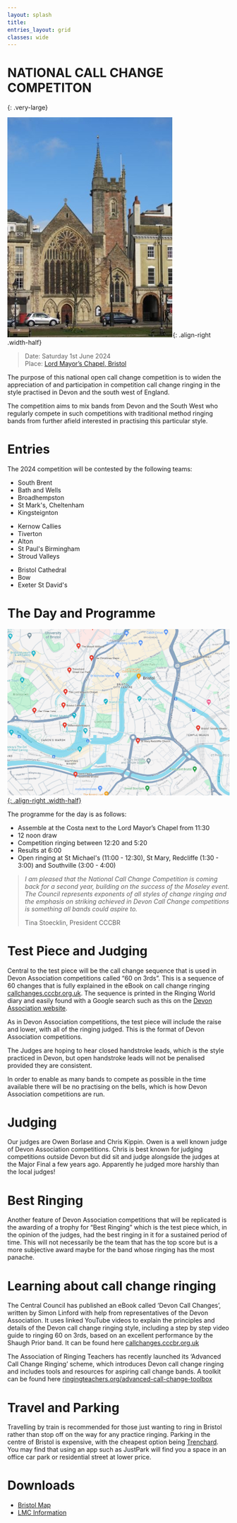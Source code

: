 ```yaml
---
layout: splash
title:
entries_layout: grid
classes: wide
---
```


# NATIONAL CALL CHANGE COMPETITON
{: .very-large}

![](/media/lord-mayor-chapel-bristol.jpg){: .align-right .width-half}

> Date:	Saturday 1st June 2024    
> Place: [Lord Mayor’s Chapel, Bristol](https://dove.cccbr.org.uk/tower/14422)    

The purpose of this national open call change competition is to widen the appreciation of and participation in competition call change ringing in the style practised in Devon and the south west of England.

The competition aims to mix bands from Devon and the South West who regularly compete in such competitions with traditional method ringing bands from further afield interested in practising this particular style.

# Entries

The 2024 competition will be contested by the following teams:

<div class="flex-container">

  <div class="flex-child magenta">
  <ul class="no-bullets">
    <li>South Brent</li>
    <li>Bath and Wells</li>
    <li>Broadhempston</li>
    <li>St Mark's, Cheltenham</li>
    <li>Kingsteignton</li>
  </ul>
  </div>

  <div class="flex-child green">
  <ul class="no-bullets">
    <li>Kernow Callies</li>
    <li>Tiverton</li>
    <li>Alton</li>
    <li>St Paul's Birmingham</li>
    <li>Stroud Valleys</li>
  </ul>
  </div>

  <div class="flex-child green">
  <ul class="no-bullets">
    <li>Bristol Cathedral</li>
    <li>Bow</li>
    <li>Exeter St David's</li>
  </ul>
  </div>

</div>

# The Day and Programme

[![](/media/bristol-map.png){: .align-right .width-half}](/media/bristol-map.png)

The programme for the day is as follows:

* Assemble at the Costa next to the Lord Mayor’s Chapel from 11:30
* 12 noon draw
* Competition ringing between 12:20 and 5:20
* Results at 6:00
* Open ringing at St Michael's (11:00 - 12:30), St Mary, Redcliffe (1:30 - 3:00) and Southville (3:00 - 4:00)

> _I am pleased that the National Call Change Competition is coming back for a second year, building on the success of the Moseley event. The Council represents exponents of all styles of change ringing and the emphasis on striking achieved in Devon Call Change competitions is something all bands could aspire to._  
> 
> Tina Stoecklin, President CCCBR

# Test Piece and Judging

Central to the test piece will be the call change sequence that is used in Devon Association competitions called “60 on 3rds”. This is a sequence of 60 changes that is fully explained in the eBook on call change ringing [callchanges.cccbr.org.uk](https://callchanges.cccbr.org.uk). The sequence is printed in the Ringing World diary and easily found with a Google search such as this on the [Devon Association website](https://www.devonbells.co.uk/wp-content/uploads/2020/03/sixties_on_thirds.pdf).

As in Devon Association competitions, the test piece will include the raise and lower, with all of the ringing judged. This is the format of Devon Association competitions.

The Judges are hoping to hear closed handstroke leads, which is the style practiced in Devon, but open handstroke leads will not be penalised provided they are consistent.

In order to enable as many bands to compete as possible in the time available there will be no practising on the bells, which is how Devon Association competitions are run.

# Judging

Our judges are Owen Borlase and Chris Kippin. Owen is a well known judge of Devon Association competitions. Chris is best known for judging competitions outside Devon but did sit and judge alongside the judges at the Major Final a few years ago. Apparently he judged more harshly than the local judges!

# Best Ringing

Another feature of Devon Association competitions that will be replicated is the awarding of a trophy for “Best Ringing” which is the test piece which, in the opinion of the judges, had the best ringing in it for a sustained period of time. This will not necessarily be the team that has the top score but is a more subjective award maybe for the band whose ringing has the most panache.

# Learning about call change ringing

The Central Council has published an eBook called ‘Devon Call Changes’, written by Simon Linford with help from representatives of the Devon Association. It uses linked YouTube videos to explain the principles and details of the Devon call change ringing style, including a step by step video guide to ringing 60 on 3rds, based on an excellent performance by the Shaugh Prior band. It can be found here [callchanges.cccbr.org.uk](https://callchanges.cccbr.org.uk)

The Association of Ringing Teachers has recently launched its ‘Advanced Call Change Ringing’ scheme, which introduces Devon call change ringing and includes tools and resources for aspiring call change bands. A toolkit can be found here [ringingteachers.org/advanced-call-change-toolbox](https://ringingteachers.org/advanced-call-change-toolbox)

# Travel and Parking

Travelling by train is recommended for those just wanting to ring in Bristol rather than stop off on the way for any practice ringing. Parking in the centre of Bristol is expensive, with the cheapest option being [Trenchard](https://www.bristol.gov.uk/residents/parking/where-to-park-in-bristol/trenchard-street-long-stay-car-park). You may find that using an app such as JustPark will find you a space in an office car park or residential street at  lower price.

# Downloads

* [Bristol Map](/media/bristol-map.png)
* [LMC Information](/media/lmc-6-bell-info-sheet.pdf)

